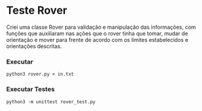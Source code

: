 # Teste Rover

Criei uma classe Rover para validação e manipulação das informações, com funções que auxiliaram nas ações que o rover tinha que tomar, mudar de orientação e mover para frente de acordo com os limites estabelecidos e orientações descritas.

### Executar
```
python3 rover.py < in.txt
```

### Executar Testes
```
python3 -m unittest rover_test.py
```